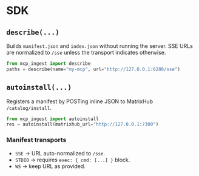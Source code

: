# SDK

## `describe(...)`

Builds `manifest.json` and `index.json` without running the server. SSE URLs are normalized to `/sse` unless the transport indicates otherwise.

```python
from mcp_ingest import describe
paths = describe(name="my-mcp", url="http://127.0.0.1:6288/sse")
````

## `autoinstall(...)`

Registers a manifest by POSTing inline JSON to MatrixHub `/catalog/install`.

```python
from mcp_ingest import autoinstall
res = autoinstall(matrixhub_url="http://127.0.0.1:7300")
```

### Manifest transports

* `SSE` → URL auto-normalized to `/sse`.
* `STDIO` → requires `exec: { cmd: [...] }` block.
* `WS` → keep URL as provided.
